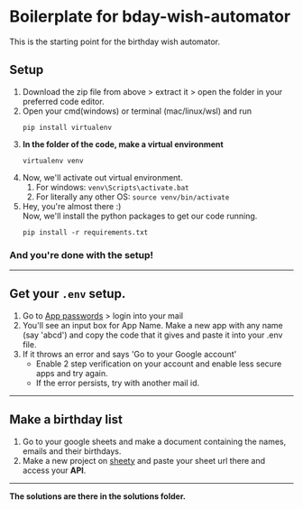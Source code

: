# Boilerplate for bday-wish-automator
This is the starting point for the birthday wish automator.

## Setup
1. Download the zip file from above > extract it > open the folder in your preferred code editor.
2. Open your cmd(windows) or terminal (mac/linux/wsl) and run
    ```
    pip install virtualenv
    ```
3. **In the folder of the code, make a virtual environment** 
   ```
   virtualenv venv
   ```
4. Now, we'll activate out virtual environment.
   1. For windows: ```venv\Scripts\activate.bat```
   2. For literally any other OS: ```source venv/bin/activate```
5. Hey, you're almost there :)   
    Now, we'll install the python packages to get our code running.
    ```
    pip install -r requirements.txt
    ```
### And you're done with the setup!
---
## Get your `.env` setup.
1. Go to [App passwords](https://myaccount.google.com/apppasswords) > login into your mail
2. You'll see an input box for App Name. Make a new app with any name (say 'abcd') and copy the code that it gives and paste it into your .env file.
3. If it throws an error and says 'Go to your Google account'  
   - Enable 2 step verification on your account and enable less secure apps and try again.
   - If the error persists, try with another mail id.
---
## Make a birthday list
1. Go to your google sheets and make a document containing the names, emails and their birthdays.
2. Make a new project on [sheety](https://sheety.co) and paste your sheet url there and access your **API**.
---
**The solutions are there in the solutions folder.**

